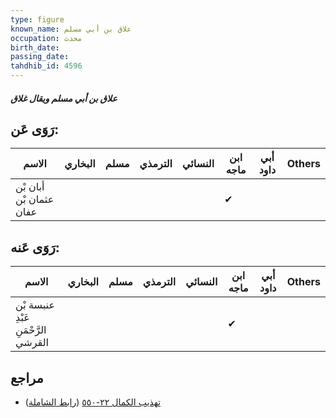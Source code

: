 ```yaml
---
type: figure
known_name: علاق بن أبي مسلم
occupation: محدث
birth_date:
passing_date:
tahdhib_id: 4596
---
```

##### علاق بن أبي مسلم ويقال غلاق

## رَوَى عَن:
| الاسم                   | البخاري | مسلم | الترمذي | النسائي | ابن ماجه | أبي داود | Others |
| ----------------------- | ------- | ---- | ------- | ------- | -------- | -------- | ------ |
| أبان بْن عثمان بْن عفان |         |      |         |         | ✔        |          |        |
## رَوَى عَنه:
| الاسم                               | البخاري | مسلم | الترمذي | النسائي | ابن ماجه | أبي داود | Others |
| ----------------------------------- | ------- | ---- | ------- | ------- | -------- | -------- | ------ |
| عنبسة بْن عَبْدِ الرَّحْمَنِ القرشي |         |      |         |         | ✔        |          |        |
## مراجع
- [تهذيب الكمال ٢٢-٥٥٠](obsidian://open?vault=Tahdhib-al-Kamal&file=Figures/٤٥٩٦-علاق%20بن%20أبي%20مسلم%20ويقال%20غلاق) ([رابط الشاملة](https://shamela.ws/book/3722/11803))